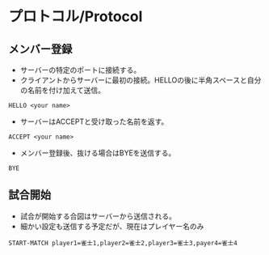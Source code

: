 # プロトコル/Protocol


## メンバー登録

- サーバーの特定のポートに接続する。
- クライアントからサーバーに最初の接続。HELLOの後に半角スペースと自分の名前を付け加えて送信。
```commandline
HELLO <your name>
```
- サーバーはACCEPTと受け取った名前を返す。
```commandline
ACCEPT <your name>
```

- メンバー登録後、抜ける場合はBYEを送信する。
```commandline
BYE
```


## 試合開始

- 試合が開始する合図はサーバーから送信される。
- 細かい設定も送信する予定だが、現在はプレイヤー名のみ
```commandline
START-MATCH player1=雀士1,player2=雀士2,player3=雀士3,payer4=雀士4
```